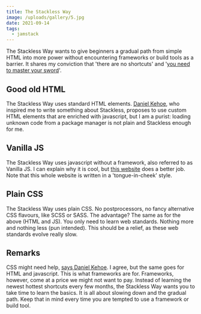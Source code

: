 ```yaml
---
title: The Stackless Way
image: /uploads/gallery/5.jpg
date: 2021-09-14
tags:
  - jamstack
---
```


The Stackless Way wants to give beginners a gradual path from simple HTML into more power without encountering frameworks or build tools as a barrier. It shares my conviction that 'there are no shortcuts' and '[you need to master your sword](https://www.usecue.com/blog/code-warriors)'.

## Good old HTML

The Stackless Way uses standard HTML elements. [Daniel Kehoe](https://tutorials.yax.com/articles/the-yax-way/2.html), who inspired me to write something about Stackless, proposes to use custom HTML elements that are enriched with javascript, but I am a purist: loading unknown code from a package manager is not plain and Stackless enough for me.

## Vanilla JS

The Stackless Way uses javascript without a framework, also referred to as Vanilla JS. I can explain why it is cool, but [this website](http://vanilla-js.com/) does a better job. Note that this whole website is written in a 'tongue-in-cheek' style.

## Plain CSS

The Stackless Way uses plain CSS. No postprocessors, no fancy alternative CSS flavours, like SCSS or SASS. The advantage? The same as for the above (HTML and JS). You only need to learn web standards. Nothing more and nothing less (pun intended). This should be a relief, as these web standards evolve really slow.

## Remarks

CSS might need help, [says Daniel Kehoe](https://tutorials.yax.com/articles/the-yax-way/2.html). I agree, but the same goes for HTML and javascript. This is what frameworks are for. Frameworks, however, come at a price we might not want to pay. Instead of learning the newest hottest shortcuts every few months, the Stackless Way wants you to take time to learn the basics. It is all about slowing down and the gradual path. Keep that in mind every time you are tempted to use a framework or build tool.
